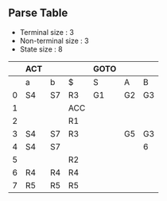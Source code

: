 ## Parse Table
- Terminal size : 3
- Non-terminal size : 3
- State size : 8

|     | ACT |     |     | GOTO |     |     |
| --- | --- | --- | --- | ---- | --- | --- |
|     | a   | b   | $   | S    | A   | B   |
| 0   | S4  | S7  | R3  | G1   | G2  | G3  |
| 1   |     |     | ACC |      |     |     |
| 2   |     |     | R1  |      |     |     |
| 3   | S4  | S7  | R3  |      | G5  | G3  |
| 4   | S4  | S7  |     |      |     | 6   |
| 5   |     |     | R2  |      |     |     |
| 6   | R4  | R4  | R4  |      |     |     |
| 7   | R5  | R5  | R5  |      |     |     |

